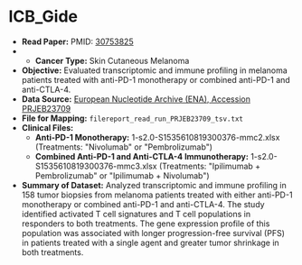 # ICB_Gide

- **Read Paper:** PMID: [30753825](https://pubmed.ncbi.nlm.nih.gov/30753825/)
- - **Cancer Type:** Skin Cutaneous Melanoma
- **Objective:** Evaluated transcriptomic and immune profiling in melanoma patients treated with anti-PD-1 monotherapy or combined anti-PD-1 and anti-CTLA-4.
- **Data Source:** [European Nucleotide Archive (ENA), Accession PRJEB23709](https://www.ebi.ac.uk/ena/browser/view/PRJEB23709?show=reads)  
- **File for Mapping:** `filereport_read_run_PRJEB23709_tsv.txt`  
- **Clinical Files:**  
  - **Anti-PD-1 Monotherapy:** 1-s2.0-S1535610819300376-mmc2.xlsx (Treatments: "Nivolumab" or "Pembrolizumab")  
  - **Combined Anti-PD-1 and Anti-CTLA-4 Immunotherapy:** 1-s2.0-S1535610819300376-mmc3.xlsx (Treatments: "Ipilimumab + Pembrolizumab" or "Ipilimumab + Nivolumab")
- **Summary of Dataset:** Analyzed transcriptomic and immune profiling in 158 tumor biopsies from melanoma patients treated with either anti-PD-1 monotherapy or combined anti-PD-1 and anti-CTLA-4. The study identified activated T cell signatures and T cell populations in responders to both treatments. The gene expression profile of this population was associated with longer progression-free survival (PFS) in patients treated with a single agent and greater tumor shrinkage in both treatments.
